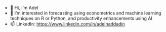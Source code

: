 - 👋 Hi, I’m Adel
- 👀 I’m interested in forecasting using econometrics and machine learning techniques on R or Python, and productivity enhancements using AI
- 📫 LinkedIn: https://www.linkedin.com/in/adelhaddadin 


